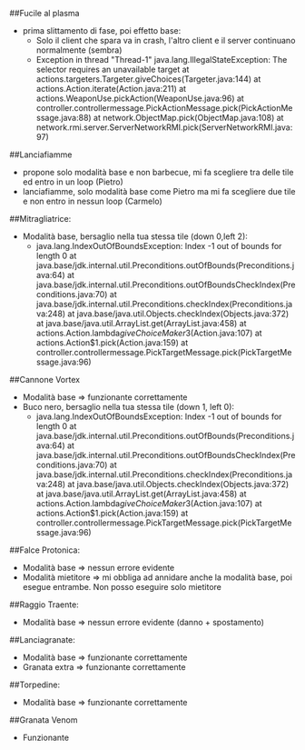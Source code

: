 ##Fucile al plasma
+ prima slittamento di fase, poi effetto base:
    + Solo il client che spara va in crash, l'altro client e il server continuano normalmente (sembra)
    + Exception in thread "Thread-1" java.lang.IllegalStateException: The selector requires an unavailable
    target
           at actions.targeters.Targeter.giveChoices(Targeter.java:144)
           at actions.Action.iterate(Action.java:211)
           at actions.WeaponUse.pickAction(WeaponUse.java:96)
           at controller.controllermessage.PickActionMessage.pick(PickActionMessage.java:88)
           at network.ObjectMap.pick(ObjectMap.java:108)
           at network.rmi.server.ServerNetworkRMI.pick(ServerNetworkRMI.java:97)

##Lanciafiamme
+ propone solo modalità base e non barbecue, mi fa scegliere tra delle tile ed entro in un loop (Pietro)
+ lanciafiamme, solo modalità base come Pietro ma mi fa scegliere due tile e non entro in nessun loop (Carmelo)

##Mitragliatrice:
+ Modalità base, bersaglio nella tua stessa tile (down 0,left 2):
    + java.lang.IndexOutOfBoundsException: Index -1 out of bounds for length 0
at java.base/jdk.internal.util.Preconditions.outOfBounds(Preconditions.java:64)
at java.base/jdk.internal.util.Preconditions.outOfBoundsCheckIndex(Preconditions.java:70)
at java.base/jdk.internal.util.Preconditions.checkIndex(Preconditions.java:248)
at java.base/java.util.Objects.checkIndex(Objects.java:372)
at java.base/java.util.ArrayList.get(ArrayList.java:458)
at actions.Action.lambda$giveChoiceMaker$3(Action.java:107)
at actions.Action$1.pick(Action.java:159)
at controller.controllermessage.PickTargetMessage.pick(PickTargetMessage.java:96)

##Cannone Vortex
+ Modalità base => funzionante correttamente
+ Buco nero, bersaglio nella tua stessa tile (down 1, left 0):
    + java.lang.IndexOutOfBoundsException: Index -1 out of bounds for length 0
	at java.base/jdk.internal.util.Preconditions.outOfBounds(Preconditions.java:64)
	at java.base/jdk.internal.util.Preconditions.outOfBoundsCheckIndex(Preconditions.java:70)
	at java.base/jdk.internal.util.Preconditions.checkIndex(Preconditions.java:248)
	at java.base/java.util.Objects.checkIndex(Objects.java:372)
	at java.base/java.util.ArrayList.get(ArrayList.java:458)
	at actions.Action.lambda$giveChoiceMaker$3(Action.java:107)
	at actions.Action$1.pick(Action.java:159)
	at controller.controllermessage.PickTargetMessage.pick(PickTargetMessage.java:96)

##Falce Protonica:
+ Modalità base => nessun errore evidente
+ Modalità mietitore => mi obbliga ad annidare anche la modalità base, poi esegue entrambe. Non posso eseguire solo 
mietitore

##Raggio Traente:
+ Modalità base => nessun errore evidente (danno + spostamento)

##Lanciagranate:
+ Modalità base => funzionante correttamente
+ Granata extra => funzionante correttamente

##Torpedine:
+ Modalità base => funzionante correttamente

##Granata Venom
+ Funzionante

